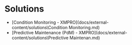 # Solutions

* [Condition Monitoring - XMPRO](docs/external-content/solutions\Condition Monitoring.md)
* [Predictive Maintenance (PdM) - XMPRO](docs/external-content/solutions\Predictive Maintenan.md)
